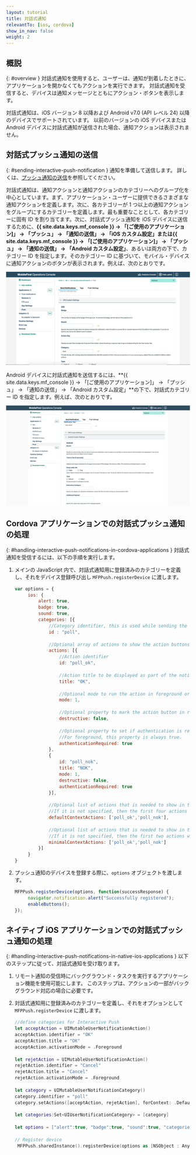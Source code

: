 ```yaml
---
layout: tutorial
title: 対話式通知
relevantTo: [ios, cordova]
show_in_nav: false
weight: 2
---
```

<!-- NLS_CHARSET=UTF-8 -->
## 概説
{: #overview }
対話式通知を使用すると、ユーザーは、通知が到着したときに、アプリケーションを開かなくてもアクションを実行できます。 対話式通知を受信すると、デバイスは通知メッセージとともにアクション・ボタンを表示します。

対話式通知は、iOS バージョン 8 以降および Android v7.0 (API レベル 24) 以降のデバイスでサポートされています。 以前のバージョンの iOS デバイスまたは Android デバイスに対話式通知が送信された場合、通知アクションは表示されません。

## 対話式プッシュ通知の送信
{: #sending-interactive-push-notification }
通知を準備して送信します。 詳しくは、[プッシュ通知の送信](../../sending-notifications)を参照してください。

対話式通知は、通知アクションと通知アクションのカテゴリーへのグループ化を中心としています。まず、アプリケーション・ユーザーに提供できるさまざまな通知アクションを定義します。次に、各カテゴリーが 1 つ以上の通知アクションをグループにするカテゴリーを定義します。最も重要なこととして、各カテゴリーに固有 ID を割り当てます。次に、対話式プッシュ通知を iOS デバイスに送信するために、**{{ site.data.keys.mf_console }} → 「[ご使用のアプリケーション]」 → 「プッシュ」 → 「通知の送信」 → 「iOS カスタム設定」**または**{{ site.data.keys.mf_console }} → 「[ご使用のアプリケーション]」 → 「プッシュ」 → 「通知の送信」 → 「Android カスタム設定」**、あるいは両方の下で、カテゴリー ID を指定します。そのカテゴリー ID に基づいて、モバイル・デバイスに通知アクションのボタンが表示されます。例えば、次のとおりです。

![{{ site.data.keys.mf_console }}](categories-for-interactive-notifications.png)

Android デバイスに対話式通知を送信するには、**{{ site.data.keys.mf_console }} → 「[ご使用のアプリケーション]」 → 「プッシュ」 → 「通知の送信」 → 「Android カスタム設定」**の下で、対話式カテゴリー ID を指定します。例えば、次のとおりです。

![{{ site.data.keys.mf_console }}](android-settings-interactive-notifications.png)

## Cordova アプリケーションでの対話式プッシュ通知の処理
{: #handling-interactive-push-notifications-in-cordova-applications }
対話式通知を受信するには、以下の手順を実行します。

1. メインの JavaScript 内で、対話式通知用に登録済みのカテゴリーを定義し、それをデバイス登録呼び出し `MFPPush.registerDevice` に渡します。

   ```javascript
   var options = {
        ios: {
            alert: true,
            badge: true,
            sound: true,
            categories: [{
                //Category identifier, this is used while sending the notification.
                id : "poll", 

                //Optional array of actions to show the action buttons along with the message.    
                actions: [{
                    //Action identifier
                    id: "poll_ok", 

                    //Action title to be displayed as part of the notification button.
                    title: "OK", 

                    //Optional mode to run the action in foreground or background. 1-foreground. 0-background. Default is foreground.
                    mode: 1,  

                    //Optional property to mark the action button in red color. Default is false.
                    destructive: false,

                    //Optional property to set if authentication is required or not before running the action.(Screen lock).
                    //For foreground, this property is always true.
                    authenticationRequired: true
                },
                {
                    id: "poll_nok",
                    title: "NOK",
                    mode: 1,
                    destructive: false,
                    authenticationRequired: true
                }],
                    
                //Optional list of actions that is needed to show in the case alert.
                //If it is not specified, then the first four actions will be shown.
                defaultContextActions: ['poll_ok','poll_nok'],

                //Optional list of actions that is needed to show in the notification center, lock screen.
                //If it is not specified, then the first two actions will be shown.
                minimalContextActions: ['poll_ok','poll_nok'] 
            }]     
        }
   }
   ```

2. プッシュ通知のデバイスを登録する際に、`options` オブジェクトを渡します。

   ```javascript
   MFPPush.registerDevice(options, function(successResponse) {
  		navigator.notification.alert("Successfully registered");
  		enableButtons();
   });  
   ```

## ネイティブ iOS アプリケーションでの対話式プッシュ通知の処理
{: #handling-interactive-push-notifications-in-native-ios-applications }
以下のステップに従って、対話式通知を受け取ります。

1. リモート通知の受信時にバックグラウンド・タスクを実行するアプリケーション機能を使用可能にします。 このステップは、アクションの一部がバックグラウンド対応の場合に必要です。
2. 対話式通知用に登録済みのカテゴリーを定義し、それをオプションとして `MFPPush.registerDevice` に渡します。

   ```swift
   //define categories for Interactive Push
   let acceptAction = UIMutableUserNotificationAction()
   acceptAction.identifier = "OK"
   acceptAction.title = "OK"
   acceptAction.activationMode = .Foreground

   let rejetAction = UIMutableUserNotificationAction()
   rejetAction.identifier = "Cancel"
   rejetAction.title = "Cancel"
   rejetAction.activationMode = .Foreground

   let category = UIMutableUserNotificationCategory()
   category.identifier = "poll"
   category.setActions([acceptAction, rejetAction], forContext: .Default)

   let categories:Set<UIUserNotificationCategory> = [category]

   let options = ["alert":true, "badge":true, "sound":true, "categories": categories]

   // Register device
    MFPPush.sharedInstance().registerDevice(options as [NSObject : AnyObject], completionHandler: {(response: WLResponse!, error: NSError!) -> Void in
   ```
